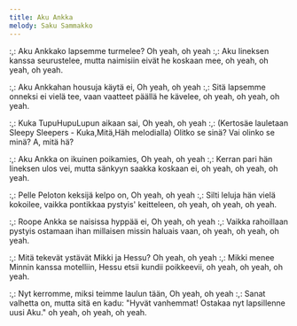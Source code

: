 ```yaml
---
title: Aku Ankka
melody: Saku Sammakko
---
```

:,: Aku Ankkako lapsemme turmelee?
Oh yeah, oh yeah :,:
Aku Iineksen kanssa seurustelee,
mutta naimisiin eivät he koskaan mee,
oh yeah, oh yeah, oh yeah.

:,: Aku Ankkahan housuja käytä ei,
Oh yeah, oh yeah :,:
Sitä lapsemme onneksi ei vielä tee,
vaan vaatteet päällä he kävelee,
oh yeah, oh yeah, oh yeah.

:,: Kuka TupuHupuLupun aikaan sai,
Oh yeah, oh yeah :,:
(Kertosäe lauletaan Sleepy Sleepers - Kuka,Mitä,Häh melodialla)
Olitko se sinä?
Vai olinko se minä?
A, mitä hä?

:,: Aku Ankka on ikuinen poikamies,
Oh yeah, oh yeah :,:
Kerran pari hän Iineksen ulos vei,
mutta sänkyyn saakka koskaan ei,
oh yeah, oh yeah, oh yeah.

:,: Pelle Peloton keksijä kelpo on,
Oh yeah, oh yeah :,:
Silti leluja hän vielä kokoilee,
vaikka pontikkaa pystyis' keitteleen,
oh yeah, oh yeah, oh yeah.

:,: Roope Ankka se naisissa hyppää ei,
Oh yeah, oh yeah :,:
Vaikka rahoillaan pystyis ostamaan
ihan millaisen missin haluais vaan,
oh yeah, oh yeah, oh yeah.

:,: Mitä tekevät ystävät Mikki ja Hessu?
Oh yeah, oh yeah :,:
Mikki menee Minnin kanssa motelliin,
Hessu etsii kundii poikkeevii,
oh yeah, oh yeah, oh yeah.

:,: Nyt kerromme, miksi teimme laulun tään,
Oh yeah, oh yeah :,:
Sanat valhetta on, mutta sitä en kadu:
"Hyvät vanhemmat!
Ostakaa nyt lapsillenne uusi Aku."
oh yeah, oh yeah, oh yeah.

